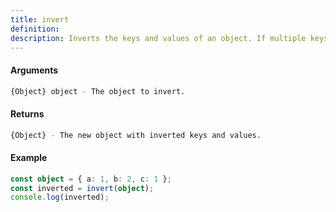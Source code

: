 ```yaml
---
title: invert
definition: 
description: Inverts the keys and values of an object. If multiple keys have the same value,
---
```



#### Arguments


```bash
{Object} object - The object to invert.
```


#### Returns


```bash
{Object} - The new object with inverted keys and values.
```


#### Example


```ts
const object = { a: 1, b: 2, c: 1 };const inverted = invert(object);console.log(inverted);
```